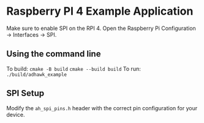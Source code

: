# Raspberry PI 4 Example Application

Make sure to enable SPI on the RPI 4. Open the Raspberry Pi Configuration -> Interfaces -> SPI.

## Using the command line

To build:
`cmake -B build`
`cmake --build build`
To run: `./build/adhawk_example`

## SPI Setup

Modify the `ah_spi_pins.h` header with the correct pin configuration for your device.
